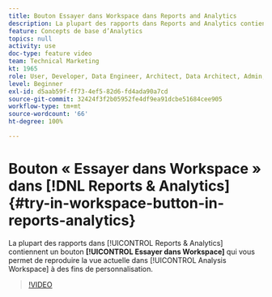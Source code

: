 ```yaml
---
title: Bouton Essayer dans Workspace dans Reports and Analytics
description: La plupart des rapports dans Reports and Analytics contiennent un bouton Essayer dans Workspace qui vous permet de reproduire la vue actuelle dans Analysis Workspace à des fins de personnalisation.
feature: Concepts de base d’Analytics
topics: null
activity: use
doc-type: feature video
team: Technical Marketing
kt: 1965
role: User, Developer, Data Engineer, Architect, Data Architect, Admin, Leader
level: Beginner
exl-id: d5aab59f-ff73-4ef5-82d6-fd4ada90a7cd
source-git-commit: 32424f3f2b05952fe4df9ea91dcbe51684cee905
workflow-type: tm+mt
source-wordcount: '66'
ht-degree: 100%

---
```


# Bouton « Essayer dans Workspace » dans [!DNL Reports & Analytics]  {#try-in-workspace-button-in-reports-analytics}

La plupart des rapports dans [!UICONTROL Reports &amp; Analytics] contiennent un bouton **[!UICONTROL Essayer dans Workspace]** qui vous permet de reproduire la vue actuelle dans [!UICONTROL Analysis Workspace] à des fins de personnalisation.

>[!VIDEO](https://video.tv.adobe.com/v/23959/?quality=12)
